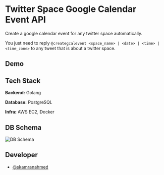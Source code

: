 # Twitter Space Google Calendar Event API

Create a google calendar event for any twitter space automatically.

You just need to reply `@creategcalevent <space_name> | <date> | <time> | <time_zone>` to any tweet that is about a twitter space.


## Demo


## Tech Stack

**Backend:** Golang

**Database:** PostgreSQL

**Infra:** AWS EC2, Docker
## DB Schema

![DB Schema](https://user-images.githubusercontent.com/43776315/159934344-eebd0275-3ded-4cad-8f57-9b8d9f004d81.png)
## Developer

- [@skamranahmed](https://github.com/skamranahmed)